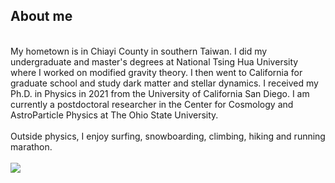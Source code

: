 ## About me
<br/>
My hometown is in Chiayi County in southern Taiwan. I did my undergraduate and master's degrees at National Tsing Hua University where I worked on modified gravity theory. I then went to California for graduate school and study dark matter and stellar dynamics. I received my Ph.D. in Physics in 2021 from the University of California San Diego. I am currently a postdoctoral researcher in the Center for Cosmology and AstroParticle Physics at The Ohio State University.
<br/><br/>
Outside physics, I enjoy surfing, snowboarding, climbing, hiking and running marathon.
<br/><br/>
<img src="image/zion.jpg">
